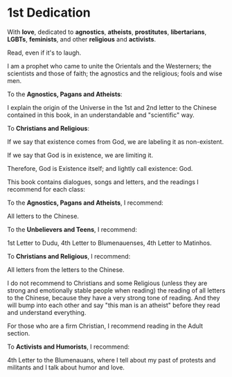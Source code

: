 # 1st Dedication

With **love**, dedicated to **agnostics**, **atheists**, **prostitutes**, **libertarians**, **LGBTs**, **feminists**, and other **religious** and **activists**.

Read, even if it's to laugh.

I am a prophet who came to unite the Orientals and the Westerners; the scientists and those of faith; the agnostics and the religious; fools and wise men.

To the **Agnostics, Pagans and Atheists**:

I explain the origin of the Universe in the 1st and 2nd letter to the Chinese contained in this book, in an understandable and "scientific" way.

To **Christians and Religious**:

If we say that existence comes from God, we are labeling it as non-existent.

If we say that God is in existence, we are limiting it.

Therefore, God is Existence itself; and lightly call existence: God.



This book contains dialogues, songs and letters, and the readings I recommend for each class:

To the **Agnostics, Pagans and Atheists**, I recommend:

All letters to the Chinese.

To the **Unbelievers and Teens**, I recommend:

1st Letter to Dudu, 4th Letter to Blumenauenses, 4th Letter to Matinhos.

To **Christians and Religious**, I recommend:

All letters from the letters to the Chinese.

I do not recommend to Christians and some Religious \(unless they are strong and emotionally stable people when reading\) the reading of all letters to the Chinese, because they have a very strong tone of reading. And they will bump into each other and say "this man is an atheist" before they read and understand everything.

For those who are a firm Christian, I recommend reading in the Adult section.

To **Activists and Humorists**, I recommend:

4th Letter to the Blumenauans, where I tell about my past of protests and militants and I talk about humor and love.

